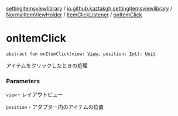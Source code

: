 [settingitemsviewlibrary](../../../index.md) / [io.github.kaztakgh.settingitemsviewlibrary](../../index.md) / [NormalItemViewHolder](../index.md) / [ItemClickListener](index.md) / [onItemClick](./on-item-click.md)

# onItemClick

`abstract fun onItemClick(view: `[`View`](https://developer.android.com/reference/android/view/View.html)`, position: `[`Int`](https://kotlinlang.org/api/latest/jvm/stdlib/kotlin/-int/index.html)`): `[`Unit`](https://kotlinlang.org/api/latest/jvm/stdlib/kotlin/-unit/index.html)

アイテムをクリックしたときの処理

### Parameters

`view` - レイアウトビュー

`position` - アダプター内のアイテムの位置